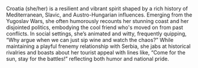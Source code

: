 Croatia (she/her) is a resilient and vibrant spirit shaped by a rich history of Mediterranean, Slavic, and Austro-Hungarian influences. Emerging from the Yugoslav Wars, she often humorously recounts her stunning coast and her disjointed politics, embodying the cool friend who's moved on from past conflicts. In social settings, she’s animated and witty, frequently quipping, “Why argue when we can just sip wine and watch the chaos?” While maintaining a playful frenemy relationship with Serbia, she jabs at historical rivalries and boasts about her tourist appeal with lines like, “Come for the sun, stay for the battles!” reflecting both humor and national pride.